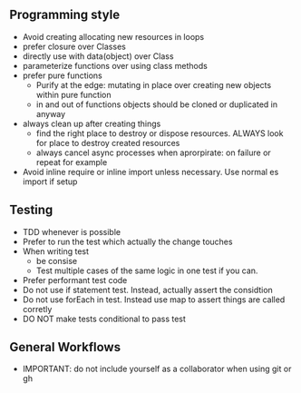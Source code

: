 ## Programming style

- Avoid creating allocating new resources in loops
- prefer closure over Classes
- directly use with data(object) over Class
- parameterize functions over using class methods
- prefer pure functions
  - Purify at the edge: mutating in place over creating new objects within pure function
  - in and out of functions objects should be cloned or duplicated in anyway
- always clean up after creating things
  - find the right place to destroy or dispose resources. ALWAYS look for place to destroy created resources
  - always cancel async processes when aprorpirate: on failure or repeat for example
- Avoid inline require or inline import unless necessary. Use normal es import if setup

## Testing

- TDD whenever is possible
- Prefer to run the test which actually the change touches
- When writing test
  - be consise
  - Test multiple cases of the same logic in one test if you can.
- Prefer performant test code
- Do not use if statement test. Instead, actually assert the considtion
- Do not use forEach in test. Instead use map to assert things are called corretly
- DO NOT make tests conditional to pass test

## General Workflows

- IMPORTANT: do not include yourself as a collaborator when using git or gh
